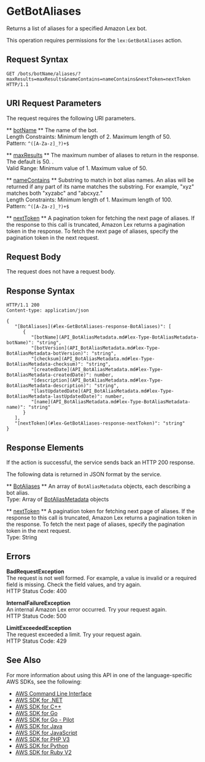 # GetBotAliases<a name="API_GetBotAliases"></a>

Returns a list of aliases for a specified Amazon Lex bot\.

This operation requires permissions for the `lex:GetBotAliases` action\.

## Request Syntax<a name="API_GetBotAliases_RequestSyntax"></a>

```
GET /bots/botName/aliases/?maxResults=maxResults&nameContains=nameContains&nextToken=nextToken HTTP/1.1
```

## URI Request Parameters<a name="API_GetBotAliases_RequestParameters"></a>

The request requires the following URI parameters\.

 ** [botName](#API_GetBotAliases_RequestSyntax) **   <a name="lex-GetBotAliases-request-botName"></a>
The name of the bot\.  
Length Constraints: Minimum length of 2\. Maximum length of 50\.  
Pattern: `^([A-Za-z]_?)+$` 

 ** [maxResults](#API_GetBotAliases_RequestSyntax) **   <a name="lex-GetBotAliases-request-maxResults"></a>
The maximum number of aliases to return in the response\. The default is 50\. \.   
Valid Range: Minimum value of 1\. Maximum value of 50\.

 ** [nameContains](#API_GetBotAliases_RequestSyntax) **   <a name="lex-GetBotAliases-request-nameContains"></a>
Substring to match in bot alias names\. An alias will be returned if any part of its name matches the substring\. For example, "xyz" matches both "xyzabc" and "abcxyz\."  
Length Constraints: Minimum length of 1\. Maximum length of 100\.  
Pattern: `^([A-Za-z]_?)+$` 

 ** [nextToken](#API_GetBotAliases_RequestSyntax) **   <a name="lex-GetBotAliases-request-nextToken"></a>
A pagination token for fetching the next page of aliases\. If the response to this call is truncated, Amazon Lex returns a pagination token in the response\. To fetch the next page of aliases, specify the pagination token in the next request\. 

## Request Body<a name="API_GetBotAliases_RequestBody"></a>

The request does not have a request body\.

## Response Syntax<a name="API_GetBotAliases_ResponseSyntax"></a>

```
HTTP/1.1 200
Content-type: application/json

{
   "[BotAliases](#lex-GetBotAliases-response-BotAliases)": [ 
      { 
         "[botName](API_BotAliasMetadata.md#lex-Type-BotAliasMetadata-botName)": "string",
         "[botVersion](API_BotAliasMetadata.md#lex-Type-BotAliasMetadata-botVersion)": "string",
         "[checksum](API_BotAliasMetadata.md#lex-Type-BotAliasMetadata-checksum)": "string",
         "[createdDate](API_BotAliasMetadata.md#lex-Type-BotAliasMetadata-createdDate)": number,
         "[description](API_BotAliasMetadata.md#lex-Type-BotAliasMetadata-description)": "string",
         "[lastUpdatedDate](API_BotAliasMetadata.md#lex-Type-BotAliasMetadata-lastUpdatedDate)": number,
         "[name](API_BotAliasMetadata.md#lex-Type-BotAliasMetadata-name)": "string"
      }
   ],
   "[nextToken](#lex-GetBotAliases-response-nextToken)": "string"
}
```

## Response Elements<a name="API_GetBotAliases_ResponseElements"></a>

If the action is successful, the service sends back an HTTP 200 response\.

The following data is returned in JSON format by the service\.

 ** [BotAliases](#API_GetBotAliases_ResponseSyntax) **   <a name="lex-GetBotAliases-response-BotAliases"></a>
An array of `BotAliasMetadata` objects, each describing a bot alias\.  
Type: Array of [BotAliasMetadata](API_BotAliasMetadata.md) objects

 ** [nextToken](#API_GetBotAliases_ResponseSyntax) **   <a name="lex-GetBotAliases-response-nextToken"></a>
A pagination token for fetching next page of aliases\. If the response to this call is truncated, Amazon Lex returns a pagination token in the response\. To fetch the next page of aliases, specify the pagination token in the next request\.   
Type: String

## Errors<a name="API_GetBotAliases_Errors"></a>

 **BadRequestException**   
The request is not well formed\. For example, a value is invalid or a required field is missing\. Check the field values, and try again\.  
HTTP Status Code: 400

 **InternalFailureException**   
An internal Amazon Lex error occurred\. Try your request again\.  
HTTP Status Code: 500

 **LimitExceededException**   
The request exceeded a limit\. Try your request again\.  
HTTP Status Code: 429

## See Also<a name="API_GetBotAliases_SeeAlso"></a>

For more information about using this API in one of the language\-specific AWS SDKs, see the following:
+  [AWS Command Line Interface](https://docs.aws.amazon.com/goto/aws-cli/lex-models-2017-04-19/GetBotAliases) 
+  [AWS SDK for \.NET](https://docs.aws.amazon.com/goto/DotNetSDKV3/lex-models-2017-04-19/GetBotAliases) 
+  [AWS SDK for C\+\+](https://docs.aws.amazon.com/goto/SdkForCpp/lex-models-2017-04-19/GetBotAliases) 
+  [AWS SDK for Go](https://docs.aws.amazon.com/goto/SdkForGoV1/lex-models-2017-04-19/GetBotAliases) 
+  [AWS SDK for Go \- Pilot](https://docs.aws.amazon.com/goto/SdkForGoPilot/lex-models-2017-04-19/GetBotAliases) 
+  [AWS SDK for Java](https://docs.aws.amazon.com/goto/SdkForJava/lex-models-2017-04-19/GetBotAliases) 
+  [AWS SDK for JavaScript](https://docs.aws.amazon.com/goto/AWSJavaScriptSDK/lex-models-2017-04-19/GetBotAliases) 
+  [AWS SDK for PHP V3](https://docs.aws.amazon.com/goto/SdkForPHPV3/lex-models-2017-04-19/GetBotAliases) 
+  [AWS SDK for Python](https://docs.aws.amazon.com/goto/boto3/lex-models-2017-04-19/GetBotAliases) 
+  [AWS SDK for Ruby V2](https://docs.aws.amazon.com/goto/SdkForRubyV2/lex-models-2017-04-19/GetBotAliases) 